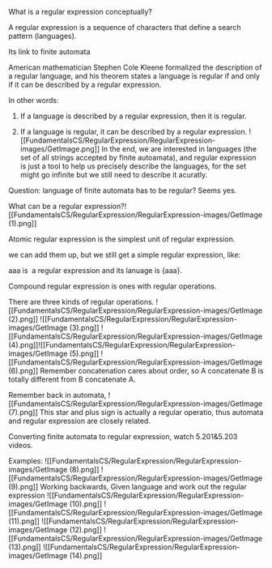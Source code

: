 What is a regular expression conceptually? 

A regular expression is a sequence of characters that define a search pattern (languages). 

Its link to finite automata 

American mathematician Stephen Cole Kleene formalized the description of a regular language, and his theorem states a language is regular if and only if it can be described by a regular expression. 

In other words: 

1.  If a language is described by a regular expression, then it is regular. 
    
2.  If a language is regular, it can be described by a regular expression.
 ![[FundamentalsCS/RegularExpression/RegularExpression-images/GetImage.png]]
 In the end, we are interested in languages (the set of all strings accepted by finite autoamata), and regular expression is just a tool to help us precisely describe the languages, for the set might go infinite but we still need to describe it acuratly. 

Question: language of finite automata has to be regular? Seems yes. 

What can be a regular expression?![[FundamentalsCS/RegularExpression/RegularExpression-images/GetImage (1).png]]

Atomic regular expression is the simplest unit of regular expression. 

we can add them up, but we still get a simple regular expression, like: 

aaa is  a regular expression and its lanuage is {aaa}. 

Compound regular expression is ones with regular operations. 

There are three kinds of regular operations.
![[FundamentalsCS/RegularExpression/RegularExpression-images/GetImage (2).png]]
![[FundamentalsCS/RegularExpression/RegularExpression-images/GetImage (3).png]]
![[FundamentalsCS/RegularExpression/RegularExpression-images/GetImage (4).png]]![[FundamentalsCS/RegularExpression/RegularExpression-images/GetImage (5).png]]
![[FundamentalsCS/RegularExpression/RegularExpression-images/GetImage (6).png]]
Remember concatenation cares about order, so A concatenate B is totally different from B concatenate A. 

Remember back in automata,
![[FundamentalsCS/RegularExpression/RegularExpression-images/GetImage (7).png]]
This star and plus sign is actually a regular operatio, thus automata and regular expression are closely related. 

Converting finite automata to regular expression, watch 5.201&5.203 videos. 

Examples:
![[FundamentalsCS/RegularExpression/RegularExpression-images/GetImage (8).png]]
![[FundamentalsCS/RegularExpression/RegularExpression-images/GetImage (9).png]]
Working backwards, Given language and work out the regular expression
![[FundamentalsCS/RegularExpression/RegularExpression-images/GetImage (10).png]]
![[FundamentalsCS/RegularExpression/RegularExpression-images/GetImage (11).png]]
![[FundamentalsCS/RegularExpression/RegularExpression-images/GetImage (12).png]]
![[FundamentalsCS/RegularExpression/RegularExpression-images/GetImage (13).png]]
![[FundamentalsCS/RegularExpression/RegularExpression-images/GetImage (14).png]]
